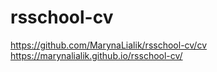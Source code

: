 # rsschool-cv
https://github.com/MarynaLialik/rsschool-cv/cv
https://marynalialik.github.io/rsschool-cv/